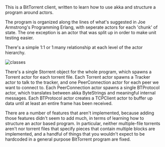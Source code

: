 This is a BitTorrent client, written to learn how to use akka and structure a program around actors.

The program is organized along the lines of what's suggested in Joe Armstrong's Programming Erlang, with seperate actors for each 'chunk' of state. The one exception is an actor that was split up in order to make unit testing easier.

There's a simple 1:1 or 1:many relationship at each level of the actor hierarchy.

![classes](https://github.com/danluu/storrent/raw/screenshot/classes.png)

There's a single Storrent object for the whole program, which spawns a Torrent actor for each torrent file. Each Torrent actor spawns a Tracker actor to talk to the tracker, and one PeerConnection actor for each peer we want to connect to. Each PeerConnection actor spawns a single BTProtocol actor, which translates between akka ByteStrings and meaningful internal messages. Each BTProtocol actor creates a TCPClient actor to buffer up data until at least an entire frame has been received.

There are a number of features that aren't implemented, because adding those features didn't seem to add much, in terms of learning how to structure an actor based program. In particular, neither multiple-file torrents aren't nor torrent files that specify pieces that contain multiple blocks are implemented, and a handful of things that you wouldn't expect to be hardcoded in a general purpose BitTorrent program are fixed.
